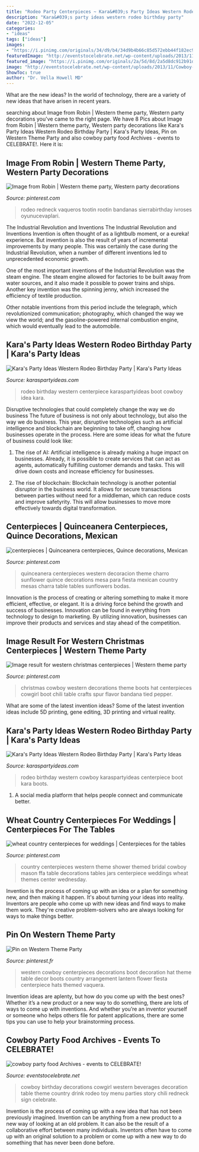 ```yaml
---
title: "Rodeo Party Centerpieces ~ Kara&#039;s Party Ideas Western Rodeo Birthday Party"
description: "Kara&#039;s party ideas western rodeo birthday party"
date: "2022-12-05"
categories:
- "ideas"
tags: ["ideas"]
images:
- "https://i.pinimg.com/originals/34/d9/b4/34d9b4b66c85d572ebb44f182ec91f67.jpg"
featuredImage: "http://eventstocelebrate.net/wp-content/uploads/2013/11/Cowboy-Birthday-Party-Beverages.jpg"
featured_image: "https://i.pinimg.com/originals/2a/5d/8d/2a5d8dc912b91d1841e565e7526cc226.jpg"
image: "http://eventstocelebrate.net/wp-content/uploads/2013/11/Cowboy-Birthday-Party-Beverages.jpg"
ShowToc: true
author: "Dr. Vella Howell MD"
---
```



What are the new ideas?
In the world of technology, there are a variety of new ideas that have arisen in recent years.

	

		
searching about Image from Robin | Western theme party, Western party decorations you've came to the right page. We have 8 Pics about Image from Robin | Western theme party, Western party decorations like Kara&#039;s Party Ideas Western Rodeo Birthday Party | Kara&#039;s Party Ideas, Pin on Western Theme Party and also cowboy party food Archives - events to CELEBRATE!. Here it is:
		
    
## Image From Robin | Western Theme Party, Western Party Decorations

<img loading=lazy src="https://i.pinimg.com/originals/f2/f3/62/f2f3626fb684e51213fa266ac046fe0a.jpg" onerror="this.onerror=null;this.src='https://tse3.mm.bing.net/th?id=OIP.qbklHGkgP8u3LeuMhD_UWAAAAA&amp;pid=15.1';" alt="Image from Robin | Western theme party, Western party decorations">

_Source: pinterest.com_

>rodeo redneck vaqueros tootin rootin bandanas sierrabirthday ivroses oyunucevaplari. 

	

The Industrial Revolution and Inventions
The Industrial Revolution and Inventions
Invention is often thought of as a lightbulb moment, or a eureka! experience. But invention is also the result of years of incremental improvements by many people. This was certainly the case during the Industrial Revolution, when a number of different inventions led to unprecedented economic growth.

One of the most important inventions of the Industrial Revolution was the steam engine. The steam engine allowed for factories to be built away from water sources, and it also made it possible to power trains and ships. Another key invention was the spinning jenny, which increased the efficiency of textile production.

Other notable inventions from this period include the telegraph, which revolutionized communication; photography, which changed the way we view the world; and the gasoline-powered internal combustion engine, which would eventually lead to the automobile.

    
## Kara&#039;s Party Ideas Western Rodeo Birthday Party | Kara&#039;s Party Ideas

<img loading=lazy src="http://karaspartyideas.com/wp-content/uploads/2016/10/Western-Rodeo-Birthday-Party-via-Karas-Party-Ideas-KarasPartyIdeas.com21.jpeg" onerror="this.onerror=null;this.src='https://tse2.mm.bing.net/th?id=OIP.BHQAsKP30CVxDS9y9q7auwHaKp&amp;pid=15.1';" alt="Kara&#039;s Party Ideas Western Rodeo Birthday Party | Kara&#039;s Party Ideas">

_Source: karaspartyideas.com_

>rodeo birthday western centerpiece karaspartyideas boot cowboy idea kara. 

	

Disruptive technologies that could completely change the way we do business
The future of business is not only about technology, but also the way we do business. This year, disruptive technologies such as artificial intelligence and blockchain are beginning to take off, changing how businesses operate in the process. Here are some ideas for what the future of business could look like:
1. The rise of AI: Artificial intelligence is already making a huge impact on businesses. Already, it is possible to create services that can act as agents, automatically fulfilling customer demands and tasks. This will drive down costs and increase efficiency for businesses.

2. The rise of blockchain: Blockchain technology is another potential disruptor in the business world. It allows for secure transactions between parties without need for a middleman, which can reduce costs and improve safetyrity. This will allow businesses to move more effectively towards digital transformation.


    
## Centerpieces | Quinceanera Centerpieces, Quince Decorations, Mexican

<img loading=lazy src="https://i.pinimg.com/originals/34/d9/b4/34d9b4b66c85d572ebb44f182ec91f67.jpg" onerror="this.onerror=null;this.src='https://tse3.mm.bing.net/th?id=OIP.WmGXvxp9pq3dQAjq2lRf8QAAAA&amp;pid=15.1';" alt="centerpieces | Quinceanera centerpieces, Quince decorations, Mexican">

_Source: pinterest.com_

>quinceanera centerpieces western decoracion theme charro sunflower quince decorations mesa para fiesta mexican country mesas charra table tables sunflowers bodas. 

	

Innovation is the process of creating or altering something to make it more efficient, effective, or elegant. It is a driving force behind the growth and success of businesses. Innovation can be found in everything from technology to design to marketing. By utilizing innovation, businesses can improve their products and services and stay ahead of the competition.

    
## Image Result For Western Christmas Centerpieces | Western Theme Party

<img loading=lazy src="https://i.pinimg.com/originals/d7/3b/c4/d73bc4ecee97e3a2218c4746f30c45dd.jpg" onerror="this.onerror=null;this.src='https://tse3.mm.bing.net/th?id=OIP.nUEtMkaWKgcutP9CDYrNDQHaLD&amp;pid=15.1';" alt="Image result for western christmas centerpieces | Western theme party">

_Source: pinterest.com_

>christmas cowboy western decorations theme boots hat centerpieces cowgirl boot chili table crafts spur flavor bandana tied pepper. 

	

What are some of the latest invention ideas?
Some of the latest invention ideas include 5D printing, gene editing, 3D printing and virtual reality.

    
## Kara&#039;s Party Ideas Western Rodeo Birthday Party | Kara&#039;s Party Ideas

<img loading=lazy src="http://karaspartyideas.com/wp-content/uploads/2016/10/Western-Rodeo-Birthday-Party-via-Karas-Party-Ideas-KarasPartyIdeas.com4_.jpeg" onerror="this.onerror=null;this.src='https://tse2.mm.bing.net/th?id=OIP.d6NPdBZx9LOWmfghiOQyxgHaLH&amp;pid=15.1';" alt="Kara&#039;s Party Ideas Western Rodeo Birthday Party | Kara&#039;s Party Ideas">

_Source: karaspartyideas.com_

>rodeo birthday western cowboy karaspartyideas centerpiece boot kara boots. 

	

1. A social media platform that helps people connect and communicate better.

    
## Wheat Country Centerpieces For Weddings | Centerpieces For The Tables

<img loading=lazy src="https://i.pinimg.com/originals/a9/1f/de/a91fde518a7e1e94c41b1a3ef8fa7a5b.jpg" onerror="this.onerror=null;this.src='https://tse2.mm.bing.net/th?id=OIP.6gom3h2E_5T9Oxd0lgzongHaNK&amp;pid=15.1';" alt="wheat country centerpieces for weddings | Centerpieces for the tables">

_Source: pinterest.com_

>country centerpieces western theme shower themed bridal cowboy mason ffa table decorations tables jars centerpiece weddings wheat themes center wednesday. 

	

Invention is the process of coming up with an idea or a plan for something new, and then making it happen. It's about turning your ideas into reality. Inventors are people who come up with new ideas and find ways to make them work. They're creative problem-solvers who are always looking for ways to make things better.

    
## Pin On Western Theme Party

<img loading=lazy src="https://i.pinimg.com/originals/2a/5d/8d/2a5d8dc912b91d1841e565e7526cc226.jpg" onerror="this.onerror=null;this.src='https://tse2.mm.bing.net/th?id=OIP.oH2N8rMCRkK1IOgqYX5_wQHaLH&amp;pid=15.1';" alt="Pin on Western Theme Party">

_Source: pinterest.fr_

>western cowboy centerpieces decorations boot decoration hat theme table decor boots country arrangement lantern flower fiesta centerpiece hats themed vaquera. 

	

Invention ideas are aplenty, but how do you come up with the best ones? Whether it’s a new product or a new way to do something, there are lots of ways to come up with inventions. And whether you’re an inventor yourself or someone who helps others file for patent applications, there are some tips you can use to help your brainstorming process.

    
## Cowboy Party Food Archives - Events To CELEBRATE!

<img loading=lazy src="http://eventstocelebrate.net/wp-content/uploads/2013/11/Cowboy-Birthday-Party-Beverages.jpg" onerror="this.onerror=null;this.src='https://tse2.mm.bing.net/th?id=OIP.IUEqABNy0TQLxf87Wm3HDwHaLJ&amp;pid=15.1';" alt="cowboy party food Archives - events to CELEBRATE!">

_Source: eventstocelebrate.net_

>cowboy birthday decorations cowgirl western beverages decoration table theme country drink rodeo toy menu parties story chili redneck sign celebrate. 

	

Invention is the process of coming up with a new idea that has not been previously imagined. Invention can be anything from a new product to a new way of looking at an old problem. It can also be the result of a collaborative effort between many individuals. Inventors often have to come up with an original solution to a problem or come up with a new way to do something that has never been done before.

